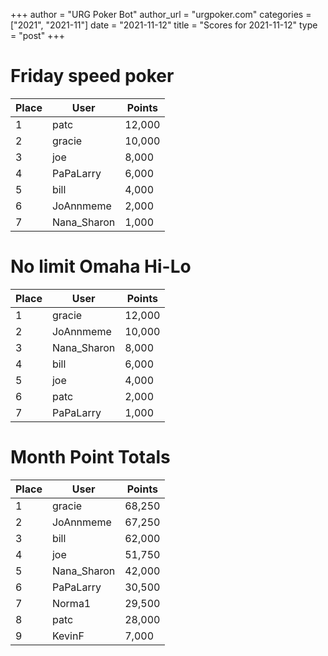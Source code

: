 +++
author = "URG Poker Bot"
author_url = "urgpoker.com"
categories = ["2021", "2021-11"]
date = "2021-11-12"
title = "Scores for 2021-11-12"
type = "post"
+++
# Friday speed poker

| Place | User | Points |
|-------|------|--------|
| 1 | patc | 12,000 |
| 2 | gracie | 10,000 |
| 3 | joe | 8,000 |
| 4 | PaPaLarry | 6,000 |
| 5 | bill | 4,000 |
| 6 | JoAnnmeme | 2,000 |
| 7 | Nana_Sharon | 1,000 |

# No limit Omaha Hi-Lo

| Place | User | Points |
|-------|------|--------|
| 1 | gracie | 12,000 |
| 2 | JoAnnmeme | 10,000 |
| 3 | Nana_Sharon | 8,000 |
| 4 | bill | 6,000 |
| 5 | joe | 4,000 |
| 6 | patc | 2,000 |
| 7 | PaPaLarry | 1,000 |

# Month Point Totals

| Place | User | Points |
|-------|------|--------|
| 1 | gracie | 68,250 |
| 2 | JoAnnmeme | 67,250 |
| 3 | bill | 62,000 |
| 4 | joe | 51,750 |
| 5 | Nana_Sharon | 42,000 |
| 6 | PaPaLarry | 30,500 |
| 7 | Norma1 | 29,500 |
| 8 | patc | 28,000 |
| 9 | KevinF | 7,000 |
